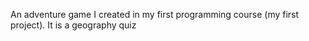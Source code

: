 An adventure game I created in my first programming course (my first project). It is a geography quiz
